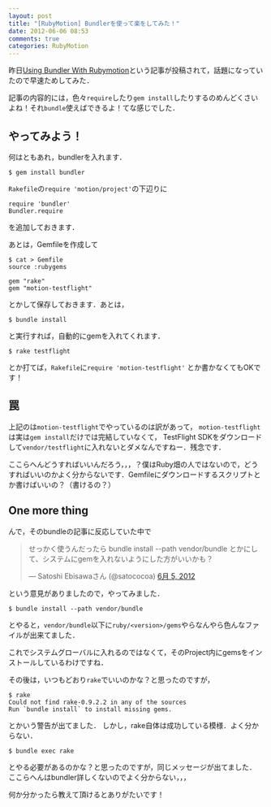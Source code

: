 ```yaml
---
layout: post
title: "[RubyMotion] Bundlerを使って楽をしてみた！"
date: 2012-06-06 08:53
comments: true
categories: RubyMotion
---
```



昨日[Using Bundler With Rubymotion](http://thunderboltlabs.com/posts/using-bundler-with-rubymotion)という記事が投稿されて，話題になっていたので早速ためしてみた．

記事の内容的には，色々`require`したり`gem install`したりするのめんどくさいよね！それ`bundle`使えばできるよ！てな感じでした．

## やってみよう！

何はともあれ，bundlerを入れます．

    $ gem install bundler

`Rakefile`の`require 'motion/project'`の下辺りに

	require 'bundler'
	Bundler.require

を追加しておきます．

あとは，Gemfileを作成して

    $ cat > Gemfile
    source :rubygems

	gem "rake"
	gem "motion-testflight"

とかして保存しておきます．あとは，

    $ bundle install

と実行すれば，自動的にgemを入れてくれます．

    $ rake testflight

とか打てば，`Rakefile`に`require 'motion-testflight'` とか書かなくてもOKです！

## 罠
上記のは`motion-testflight`でやっているのは訳があって，
`motion-testflight`は実は`gem install`だけでは完結していなくて，
TestFlight SDKをダウンロードして`vendor/testflight`に入れないとダメなんですねー．残念です．

ここらへんどうすればいいんだろう，，，？僕はRuby畑の人ではないので，どうすればいいのかよく分からないです．Gemfileにダウンロードするスクリプトとか書けばいいの？（書けるの？）

## One more thing

んで，そのbundleの記事に反応していた中で


<blockquote class="twitter-tweet tw-align-left" width="350" lang="ja"><p>せっかく使うんだったら bundle install --path vendor/bundle とかにして、システムにgemを入れないようにした方がいいかも？</p>&mdash; Satoshi Ebisawaさん (@satococoa) <a href="https://twitter.com/satococoa/status/209836315833925635" data-datetime="2012-06-05T02:37:30+00:00">6月 5, 2012</a></blockquote>
<script src="//platform.twitter.com/widgets.js" charset="utf-8"></script>


という意見がありましたので，やってみました．

    $ bundle install --path vendor/bundle

とやると，`vendor/bundle`以下に`ruby/<version>/gems`やらなんやら色んなファイルが出来てました．

これでシステムグローバルに入れるのではなくて，そのProject内にgemsをインストールしているわけですね．

その後は，いつもどおり`rake`でいいのかな？と思ったのですが，

    $ rake
    Could not find rake-0.9.2.2 in any of the sources
    Run `bundle install` to install missing gems.

とかいう警告が出てました．
しかし，rake自体は成功している模様．よく分からない．

    $ bundle exec rake

とやる必要があるのかな？と思ったのですが，同じメッセージが出てました．
ここらへんはbundler詳しくないのでよく分からない，，，

何か分かったら教えて頂けるとありがたいです！

